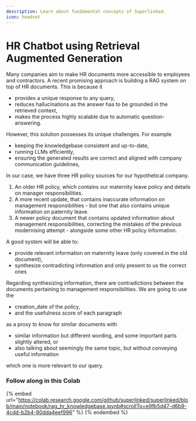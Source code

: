 ```yaml
---
description: Learn about fundamental concepts of Superlinked.
icon: headset
---
```




# HR Chatbot using Retrieval Augmented Generation

Many companies aim to make HR documents more accessible to employees and contractors. A recent promising approach is building a RAG system on top of HR documents. This is because it
- provides a unique response to any query,
- reduces hallucinations as the answer has to be grounded in the retrieved context,
- makes the process highly scalable due to automatic question-answering.

However, this solution possesses its unique challenges. For example
- keeping the knowledgebase consistent and up-to-date,
- running LLMs efficiently,
- ensuring the generated results are correct and aligned with company communication guidelines,

In our case, we have three HR policy sources for our hypothetical company.
1. An older HR policy, which contains our maternity leave policy and details on manager responsibilities.
1. A more recent update, that contains inaccurate information on management responsibilities - but one that also contains unique information on paternity leave.
1. A newer policy document that contains updated information about management responsibilities, correcting the mistakes of the previous modernising attempt - alongside some other HR policy information.

A good system will be able to:
- provide relevant information on maternity leave (only covered in the old document),
- synthesize contradicting information and only present to us the correct ones

Regarding synthesizing information, there are contradictions between the documents pertaining to management responsibilities. We are going to use the 
- creation_date of the policy,
- and the usefulness score of each paragraph

as a proxy to know for similar documents with 

- similar information but different wording, and some important parts slightly altered, or
- also talking about seemingly the same topic, but without conveying useful information

which one is more relevant to our query.

### Follow along in this Colab

{% embed url="https://colab.research.google.com/github/superlinked/superlinked/blob/main/notebook/rag_hr_knowledgebase.ipynb#scrollTo=e9fb5d47-d6b9-4cdd-b2b4-80dda4eef996" %}
{% endembed %}
